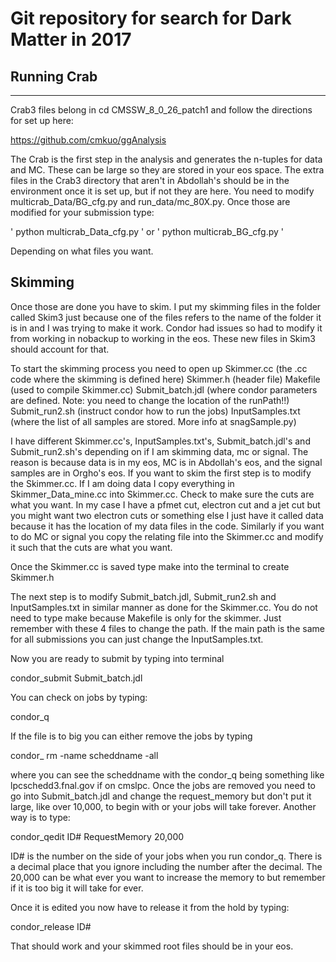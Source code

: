 # Git repository for search for Dark Matter in 2017

## Running Crab
--------------
Crab3 files belong in cd CMSSW_8_0_26_patch1 and follow the directions for set up here:

https://github.com/cmkuo/ggAnalysis 

The Crab is the first step in the analysis and generates the n-tuples for data and MC. These can be large so they are stored in your eos space. The extra files in the Crab3 directory that aren't in Abdollah's should be in the environment once it is set up, but if not they are here. You need to modify multicrab_Data/BG_cfg.py and run_data/mc_80X.py. Once those are modified for your submission type:

' python multicrab_Data_cfg.py '
or
' python multicrab_BG_cfg.py '

Depending on what files you want. 

## Skimming

Once those are done you have to skim. I put my skimming files in the folder called Skim3 just because one of the files refers to the name of the folder it is in and I was trying to make it work. Condor had issues so had to modify it from working in nobackup to working in the eos. These new files in Skim3 should account for that. 

To start the skimming process you need to open up 
Skimmer.cc (the .cc code where the skimming is defined here)
Skimmer.h (header file)
Makefile (used to compile Skimmer.cc)
Submit_batch.jdl  (where condor parameters are defined. Note: you need to change the location of the runPath!!)
Submit_run2.sh   (instruct condor how to run the jobs)
InputSamples.txt  (where the list of all samples are stored. More info at  snagSample.py)

I have different Skimmer.cc's, InputSamples.txt's, Submit_batch.jdl's and Submit_run2.sh's depending on if I am skimming data, mc or signal. The reason is because data is in my eos, MC is in Abdollah's eos, and the signal samples are in Orgho's eos. If you want to skim the first step is to modify the Skimmer.cc. If I am doing data I copy everything in Skimmer_Data_mine.cc into Skimmer.cc. Check to make sure the cuts are what you want. In my case I have a pfmet cut, electron cut and a jet cut but you might want two electron cuts or something else I just have it called data because it has the location of my data files in the code. Similarly if you want to do MC or signal you copy the relating file into the Skimmer.cc and modify it such that the cuts are what you want. 

Once the Skimmer.cc is saved type make into the terminal to create Skimmer.h

The next step is to modify Submit_batch.jdl, Submit_run2.sh and InputSamples.txt in similar manner as done for the Skimmer.cc. You do not need to type make because Makefile is only for the skimmer. Just remember with these 4 files to change the path. If the main path is the same for all submissions you can just change the InputSamples.txt. 

Now you are ready to submit by typing into terminal 

condor_submit Submit_batch.jdl

You can check on jobs by typing:

condor_q

If the file is to big you can either remove the jobs by typing 

condor_ rm -name scheddname -all 

where you can see the scheddname with the condor_q being something like lpcschedd3.fnal.gov if on cmslpc. Once the jobs are removed you need to go into Submit_batch.jdl and change the request_memory but don't put it large, like over 10,000, to begin with or your jobs will take forever. Another way is to type:

condor_qedit ID# RequestMemory 20,000

ID# is the number on the side of your jobs when you run condor_q. There is a decimal place that you ignore including the number after the decimal. The 20,000 can be what ever you want to increase the memory to but remember if it is too big it will take for ever. 

Once it is edited you now have to release it from the hold by typing:

condor_release ID# 

That should work and your skimmed root files should be in your eos. 



